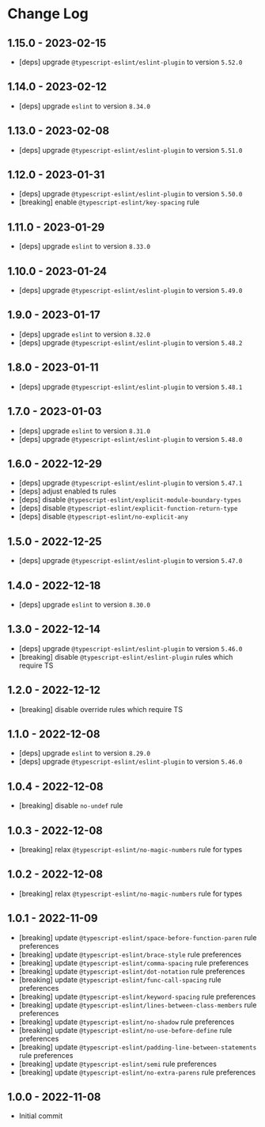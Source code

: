 # Change Log

## 1.15.0 - 2023-02-15
  - [deps] upgrade `@typescript-eslint/eslint-plugin` to version `5.52.0`

## 1.14.0 - 2023-02-12
  - [deps] upgrade `eslint` to version `8.34.0`

## 1.13.0 - 2023-02-08
  - [deps] upgrade `@typescript-eslint/eslint-plugin` to version `5.51.0`

## 1.12.0 - 2023-01-31
  - [deps] upgrade `@typescript-eslint/eslint-plugin` to version `5.50.0`
  - [breaking] enable `@typescript-eslint/key-spacing` rule

## 1.11.0 - 2023-01-29
  - [deps] upgrade `eslint` to version `8.33.0`

## 1.10.0 - 2023-01-24
  - [deps] upgrade `@typescript-eslint/eslint-plugin` to version `5.49.0`

## 1.9.0 - 2023-01-17
  - [deps] upgrade `eslint` to version `8.32.0`
  - [deps] upgrade `@typescript-eslint/eslint-plugin` to version `5.48.2`

## 1.8.0 - 2023-01-11
  - [deps] upgrade `@typescript-eslint/eslint-plugin` to version `5.48.1`

## 1.7.0 - 2023-01-03
  - [deps] upgrade `eslint` to version `8.31.0`
  - [deps] upgrade `@typescript-eslint/eslint-plugin` to version `5.48.0`

## 1.6.0 - 2022-12-29
  - [deps] upgrade `@typescript-eslint/eslint-plugin` to version `5.47.1`
  - [deps] adjust enabled ts rules
  - [deps] disable `@typescript-eslint/explicit-module-boundary-types`
  - [deps] disable `@typescript-eslint/explicit-function-return-type`
  - [deps] disable `@typescript-eslint/no-explicit-any`

## 1.5.0 - 2022-12-25
  - [deps] upgrade `@typescript-eslint/eslint-plugin` to version `5.47.0`

## 1.4.0 - 2022-12-18
  - [deps] upgrade `eslint` to version `8.30.0`

## 1.3.0 - 2022-12-14
  - [deps] upgrade `@typescript-eslint/eslint-plugin` to version `5.46.0`
  - [breaking] disable `@typescript-eslint/eslint-plugin` rules which require TS

## 1.2.0 - 2022-12-12
  - [breaking] disable override rules which require TS

## 1.1.0 - 2022-12-08
  - [deps] upgrade `eslint` to version `8.29.0`
  - [deps] upgrade `@typescript-eslint/eslint-plugin` to version `5.46.0`

## 1.0.4 - 2022-12-08
  - [breaking] disable `no-undef` rule

## 1.0.3 - 2022-12-08
  - [breaking] relax `@typescript-eslint/no-magic-numbers` rule for types

## 1.0.2 - 2022-12-08
  - [breaking] relax `@typescript-eslint/no-magic-numbers` rule for types

## 1.0.1 - 2022-11-09
 - [breaking] update `@typescript-eslint/space-before-function-paren` rule preferences
 - [breaking] update `@typescript-eslint/brace-style` rule preferences
 - [breaking] update `@typescript-eslint/comma-spacing` rule preferences
 - [breaking] update `@typescript-eslint/dot-notation` rule preferences
 - [breaking] update `@typescript-eslint/func-call-spacing` rule preferences
 - [breaking] update `@typescript-eslint/keyword-spacing` rule preferences
 - [breaking] update `@typescript-eslint/lines-between-class-members` rule preferences
 - [breaking] update `@typescript-eslint/no-shadow` rule preferences
 - [breaking] update `@typescript-eslint/no-use-before-define` rule preferences
 - [breaking] update `@typescript-eslint/padding-line-between-statements` rule preferences
 - [breaking] update `@typescript-eslint/semi` rule preferences
 - [breaking] update `@typescript-eslint/no-extra-parens` rule preferences

## 1.0.0 - 2022-11-08
 - Initial commit
